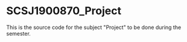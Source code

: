 # SCSJ1900870_Project
This is the source code for the subject "Project" to be done during the semester.
